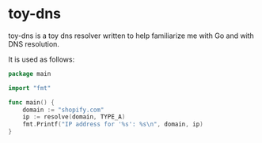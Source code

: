 # toy-dns

toy-dns is a toy dns resolver written to help familiarize me with Go and with DNS resolution.

It is used as follows:
```go
package main

import "fmt"

func main() {
	domain := "shopify.com"
	ip := resolve(domain, TYPE_A)
	fmt.Printf("IP address for '%s': %s\n", domain, ip)
}
```